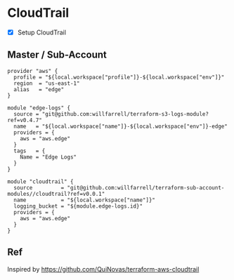 # CloudTrail

- [x] Setup CloudTrail

## Master / Sub-Account
```hcl-terraform
provider "aws" {
  profile = "${local.workspace["profile"]}-${local.workspace["env"]}"
  region  = "us-east-1"
  alias   = "edge"
}

module "edge-logs" {
  source = "git@github.com:willfarrell/terraform-s3-logs-module?ref=v0.4.7"
  name   = "${local.workspace["name"]}-${local.workspace["env"]}-edge"
  providers = {
    aws = "aws.edge"
  }
  tags   = {
    Name = "Edge Logs"
  }
}

module "cloudtrail" {
  source         = "git@github.com:willfarrell/terraform-sub-account-modules//cloudtrail?ref=v0.0.1"
  name           = "${local.workspace["name"]}"
  logging_bucket = "${module.edge-logs.id}"
  providers = {
    aws = "aws.edge"
  }
}
```


## Ref
Inspired by https://github.com/QuiNovas/terraform-aws-cloudtrail
